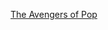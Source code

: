 ---
layout: post
wordpress_id: 1230
wordpress_url: http://noesbueno.com/archives/1230
date: '2011-08-24 11:01:22 -0500'
date_gmt: '2011-08-24 16:01:22 -0500'
body: |
  <p><a href="http://www.epicponyz.com/2011/08/avengers-of-pop.html">The Avengers of Pop</a></p>
---
